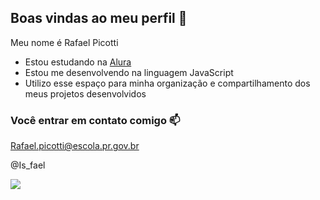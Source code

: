 ## Boas vindas ao meu perfil 💙

Meu nome é Rafael Picotti

- Estou estudando na [Alura](https://www.alura.com.br)
- Estou me desenvolvendo na linguagem JavaScript
- Utilizo esse espaço para minha organização e compartilhamento dos meus projetos desenvolvidos

### Você entrar em contato comigo 📫

Rafael.picotti@escola.pr.gov.br 

@Is_fael

![](https://tenor.com/bydj5.gif)

